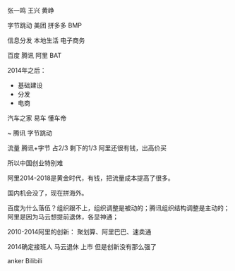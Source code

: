 张一鸣 王兴 黄峥

字节跳动 美团 拼多多 BMP

信息分发 本地生活 电子商务

百度 腾讯 阿里 BAT

2014年之后：

- 基础建设
- 分发
- 电商

汽车之家 易车 懂车帝

~ 腾讯 字节跳动

流量 腾讯+字节 占2/3 剩下的1/3 阿里还很有钱，出高价买

所以中国创业特别难

阿里2014-2018是黄金时代，有钱，把流量成本提高了很多。

国内机会没了，现在拼海外。

百度为什么落伍？组织跟不上，组织调整是被动的；腾讯组织结构调整是主动的；阿里是因为马云想提前退休，各显神通；

2010-2014阿里的创新： 聚划算、阿里巴巴、速卖通

2014确定接班人 马云退休 上市 但是创新没有那么强了

anker Bilibili 

















